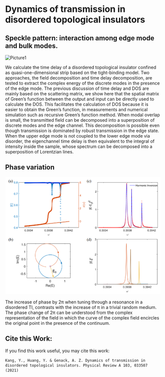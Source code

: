 # Dynamics of transmission in disordered topological insulators

## Speckle pattern: interaction among edge mode and bulk modes.

![Picture1](https://user-images.githubusercontent.com/31739574/97135020-1b090b00-171d-11eb-8e82-9c9cc4f33ae3.png)

We calculate the time delay of a disordered topological insulator confined as quasi-one-dimensional
strip based on the tight-binding model. Two approaches, the field decomposition and time delay decomposition, are
tested to extract the complex energy of the discrete modes in the presence of the edge mode. The previous
discussion of time delay and DOS are mainly based on the scattering matrix, we show here that the spatial matrix of
Green’s function between the output and input can be directly used to calculate the DOS. This facilitates the
calculation of DOS because it is easier to obtain the Green’s function, in measurements and numerical simulation
such as recursive Green’s function method. When modal overlap is small, the transmitted field can be decomposed
into a superposition of discrete modes and the edge channel. This decomposition is possible even though
transmission is dominated by robust transmission in the edge state. When the upper edge mode is not coupled to the
lower edge mode via disorder, the eigenchannel time delay is then equivalent to the integral of intensity inside the
sample, whose spectrum can be decomposed into a superposition of Lorentzian lines.

## Phase variation

<img width="500" src="./results/phase_variation.PNG" />

The increase of phase
by 2π when tuning through a resonance in a disordered TI, 
contrasts with the increase of π
in a trivial random medium. The phase change of 2π can
be understood from the complex representation of the field
in which the curve of the complex field
encircles the original point in the presence of the continuum.

## Cite this Work:
If you find this  work useful, you may cite this work:
```
Kang, Y., Huang, Y. & Genack, A. Z. Dynamics of transmission in disordered topological insulators. Physical Review A 103, 033507 (2021)

```

